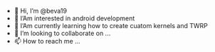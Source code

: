 - 👋 Hi, I’m @beva19
- 👀 I’Am interested in android development
- 🌱 I’Am currently learning how to create cuatom kernels and TWRP
- 💞️ I’m looking to collaborate on ...
- 📫 How to reach me ...

<!---
beva19/beva19 is a ✨ special ✨ repository because its `README.md` (this file) appears on your GitHub profile.
You can click the Preview link to take a look at your changes.
--->
